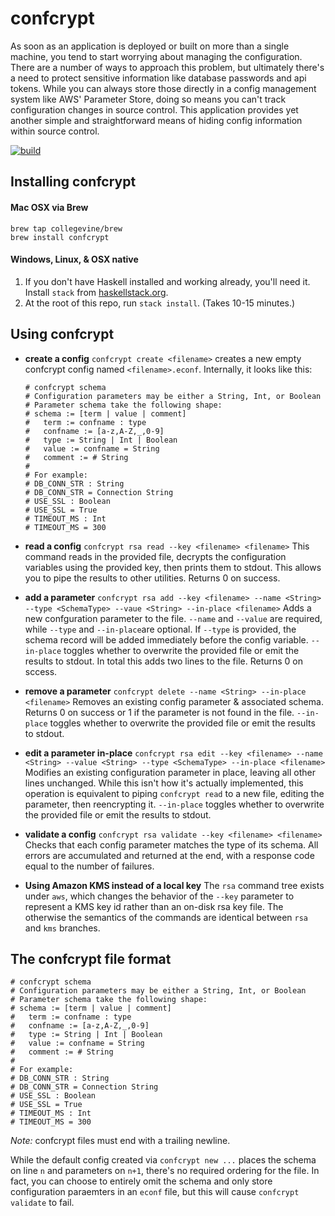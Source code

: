 # confcrypt
As soon as an application is deployed or built on more than a single machine, you tend to start worrying about managing the configuration. There are a number of ways to approach this problem, but ultimately there's a need to protect sensitive information like database passwords and api tokens. While you can always store those directly in a config management system like AWS' Parameter Store, doing so means you can't track configuration changes in source control. This application provides yet another simple and straightforward means of hiding config information within source control.

[![build](https://github.com/collegevine/confcrypt/actions/workflows/build.yml/badge.svg)](https://github.com/collegevine/confcrypt/actions/workflows/build.yml)

## Installing confcrypt
#### Mac OSX via Brew
```
brew tap collegevine/brew
brew install confcrypt
```
#### Windows, Linux, & OSX native

1. If you don't have Haskell installed and working already, you'll need it.  Install `stack` from [haskellstack.org](https://haskellstack.org/).
2. At the root of this repo, run `stack install`.  (Takes 10-15 minutes.)

## Using confcrypt
- **create a config**
    `confcrypt create <filename>` creates a new empty confcrypt config named `<filename>.econf`. Internally, it looks like this:
    ```
    # confcrypt schema
    # Configuration parameters may be either a String, Int, or Boolean
    # Parameter schema take the following shape:
    # schema := [term | value | comment]
    #   term := confname : type
    #   confname := [a-z,A-Z,_,0-9]
    #   type := String | Int | Boolean
    #   value := confname = String
    #   comment := # String
    #
    # For example:
    # DB_CONN_STR : String
    # DB_CONN_STR = Connection String
    # USE_SSL : Boolean
    # USE_SSL = True
    # TIMEOUT_MS : Int
    # TIMEOUT_MS = 300
    ```
- **read a config**
    `confcrypt rsa read --key <filename> <filename>`
    This command reads in the provided file, decrypts the configuration variables using the provided key, then prints them to stdout. This allows you to pipe the results to other utilities. Returns 0 on success.
- **add a parameter**
    `confcrypt rsa add --key <filename> --name <String> --type <SchemaType> --vaue <String> --in-place <filename>`
    Adds a new confguration parameter to the file. `--name` and `--value` are required, while `--type` and `--in-place`are optional.
    If `--type` is provided, the schema record will be added immediately before the config variable.
    `--in-place` toggles whether to overwrite the provided file or emit the results to stdout.
    In total this adds two lines to the file. Returns 0 on sccess.
- **remove a parameter**
    `confcrypt delete --name <String> --in-place <filename>`
    Removes an existing config parameter & associated schema. Returns 0 on success or 1 if the parameter is not found in the file.
    `--in-place` toggles whether to overwrite the provided file or emit the results to stdout.
- **edit a parameter in-place**
    `confcrypt rsa edit --key <filename> --name <String> --value <String> --type <SchemaType> --in-place <filename>`
    Modifies an existing configuration parameter in place, leaving all other lines unchanged.
    While this isn't how it's actually implemented, this operation is equivalent to piping `confcrypt read` to a new file, editing the parameter, then reencrypting it.
    `--in-place` toggles whether to overwrite the provided file or emit the results to stdout.
- **validate a config**
    `confcrypt rsa validate --key <filename> <filename>`
    Checks that each config parameter matches the type of its schema. All errors are accumulated and returned at the end, with a response code equal to the number of failures.

- **Using Amazon KMS instead of a local key**
    The `rsa` command tree exists under `aws`, which changes the behavior of the `--key` parameter to represent a KMS key id rather than an on-disk rsa key file. The otherwise the semantics of the commands are identical between `rsa` and `kms` branches.

## The confcrypt file format
```
# confcrypt schema
# Configuration parameters may be either a String, Int, or Boolean
# Parameter schema take the following shape:
# schema := [term | value | comment]
#   term := confname : type
#   confname := [a-z,A-Z,_,0-9]
#   type := String | Int | Boolean
#   value := confname = String
#   comment := # String
#
# For example:
# DB_CONN_STR : String
# DB_CONN_STR = Connection String
# USE_SSL : Boolean
# USE_SSL = True
# TIMEOUT_MS : Int
# TIMEOUT_MS = 300
```

*Note:* confcrypt files must end with a trailing newline.

While the default config created via `confcrypt new ...` places the schema on line `n` and parameters on `n+1`, there's no required ordering for the file. In fact, you can choose to entirely omit the schema and only store configuration paraemters in an `econf` file, but this will cause `confcrypt validate` to fail.
